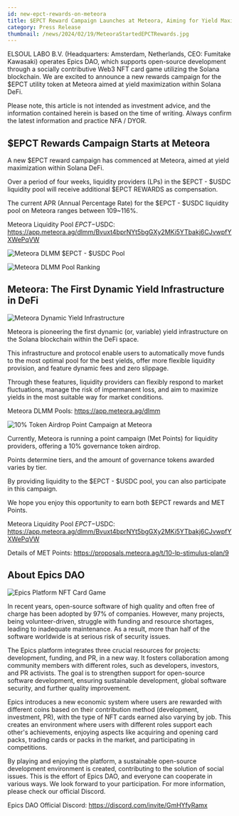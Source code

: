 ```yaml
---
id: new-epct-rewards-on-meteora
title: $EPCT Reward Campaign Launches at Meteora, Aiming for Yield Maximization in Solana DeFi
category: Press Release
thumbnail: /news/2024/02/19/MeteoraStartedEPCTRewards.jpg
---
```


ELSOUL LABO B.V. (Headquarters: Amsterdam, Netherlands, CEO: Fumitake Kawasaki)
operates Epics DAO, which supports open-source development through a socially
contributive Web3 NFT card game utilizing the Solana blockchain. We are excited
to announce a new rewards campaign for the $EPCT utility token at Meteora aimed
at yield maximization within Solana DeFi.

Please note, this article is not intended as investment advice, and the
information contained herein is based on the time of writing. Always confirm the
latest information and practice NFA / DYOR.

## $EPCT Rewards Campaign Starts at Meteora

A new $EPCT reward campaign has commenced at Meteora, aimed at yield
maximization within Solana DeFi.

Over a period of four weeks, liquidity providers (LPs) in the $EPCT - $USDC
liquidity pool will receive additional $EPCT REWARDS as compensation.

The current APR (Annual Percentage Rate) for the $EPCT - $USDC liquidity pool on
Meteora ranges between 109~116%.

Meteora Liquidity Pool $EPCT-$USDC:
https://app.meteora.ag/dlmm/Bvuxt4bprNYt5bgGXy2MKi5YTbakj6CJvwpfYXWePqVW

![Meteora DLMM $EPCT - $USDC Pool](/news/2024/02/19/MeteoraDLMMwithEPCTrewards.jpg)

![Meteora DLMM Pool Ranking](/news/2024/02/19/MeteoraRanking.jpg)

## Meteora: The First Dynamic Yield Infrastructure in DeFi

![Meteora Dynamic Yield Infrastructure](/news/2024/02/19/MeteoraTop.jpg)

Meteora is pioneering the first dynamic (or, variable) yield infrastructure on
the Solana blockchain within the DeFi space.

This infrastructure and protocol enable users to automatically move funds to the
most optimal pool for the best yields, offer more flexible liquidity provision,
and feature dynamic fees and zero slippage.

Through these features, liquidity providers can flexibly respond to market
fluctuations, manage the risk of impermanent loss, and aim to maximize yields in
the most suitable way for market conditions.

Meteora DLMM Pools: https://app.meteora.ag/dlmm

![10% Token Airdrop Point Campaign at Meteora](/news/2024/02/14/LPStimulusPackageMeteora.jpg)

Currently, Meteora is running a point campaign (Met Points) for liquidity
providers, offering a 10% governance token airdrop.

Points determine tiers, and the amount of governance tokens awarded varies by
tier.

By providing liquidity to the $EPCT - $USDC pool, you can also participate in
this campaign.

We hope you enjoy this opportunity to earn both $EPCT rewards and MET Points.

Meteora Liquidity Pool $EPCT-$USDC:
https://app.meteora.ag/dlmm/Bvuxt4bprNYt5bgGXy2MKi5YTbakj6CJvwpfYXWePqVW

Details of MET Points: https://proposals.meteora.ag/t/10-lp-stimulus-plan/9

## About Epics DAO

![Epics Platform NFT Card Game](/news/2023/12/01/EpicsPlatformEN.png)

In recent years, open-source software of high quality and often free of charge
has been adopted by 97% of companies. However, many projects, being
volunteer-driven, struggle with funding and resource shortages, leading to
inadequate maintenance. As a result, more than half of the software worldwide is
at serious risk of security issues.

The Epics platform integrates three crucial resources for projects: development,
funding, and PR, in a new way. It fosters collaboration among community members
with different roles, such as developers, investors, and PR activists. The goal
is to strengthen support for open-source software development, ensuring
sustainable development, global software security, and further quality
improvement.

Epics introduces a new economic system where users are rewarded with different
coins based on their contribution method (development, investment, PR), with the
type of NFT cards earned also varying by job. This creates an environment where
users with different roles support each other's achievements, enjoying aspects
like acquiring and opening card packs, trading cards or packs in the market, and
participating in competitions.

By playing and enjoying the platform, a sustainable open-source development
environment is created, contributing to the solution of social issues. This is
the effort of Epics DAO, and everyone can cooperate in various ways. We look
forward to your participation. For more information, please check our official
Discord.

Epics DAO Official Discord: https://discord.com/invite/GmHYfyRamx

